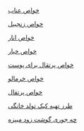 <a href="https://paghman.ir/2018/12/30/خواص-عناب/">خواص عناب</a>

<a href="https://paghman.ir/2018/12/29/خواص-زنجبیل-خواص-روغن-زنجبیل-خواص-دمنو/">خواص زنجبیل</a>

<a href="https://paghman.ir/2018/12/28/خواص-انار-فواید-دارویی-و-درمانی-انار-ب/">خواص انار</a>

<a href="https://paghman.ir/2018/12/28/خواص-خیار-چیست/">خواص خیار</a>

<a href="https://paghman.ir/2018/12/27/خواص-پرتقال-برای-پوست-دقیقا-چیست/">خواص پرتقال برای پوست</a>

<a href="https://paghman.ir/2018/12/27/خواص-خرمالو؛-خاصیت-درمانی-و-زیبایی-کام/">خواص خرمالو</a>

<a href="https://paghman.ir/2018/12/26/خواص-پرتقال-خواص-دارویی-و-درمانی-پرتقا/">خواص پرتقال</a>

<a href="https://paghman.ir/2019/01/06/طرز-تهیه-کیک-تولد-خانگی/">طرز تهیه کیک تولد خانگی</a>

<a href="https://paghman.ir/2018/12/30/چه-جوری-گوشت-زود-میپزه/">چه جوری گوشت زود میپزه</a>
